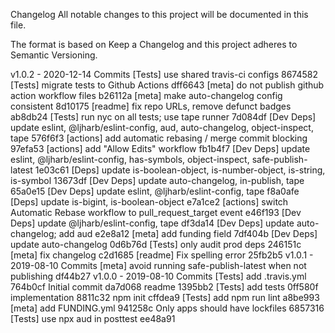 Changelog
All notable changes to this project will be documented in this file.

The format is based on Keep a Changelog and this project adheres to Semantic Versioning.

v1.0.2 - 2020-12-14
Commits
[Tests] use shared travis-ci configs 8674582
[Tests] migrate tests to Github Actions dff6643
[meta] do not publish github action workflow files b26112a
[meta] make auto-changelog config consistent 8d10175
[readme] fix repo URLs, remove defunct badges ab8db24
[Tests] run nyc on all tests; use tape runner 7d084df
[Dev Deps] update eslint, @ljharb/eslint-config, aud, auto-changelog, object-inspect, tape 576f6f3
[actions] add automatic rebasing / merge commit blocking 97efa53
[actions] add "Allow Edits" workflow fb1b4f7
[Dev Deps] update eslint, @ljharb/eslint-config, has-symbols, object-inspect, safe-publish-latest 1e03c61
[Deps] update is-boolean-object, is-number-object, is-string, is-symbol 13673df
[Dev Deps] update auto-changelog, in-publish, tape 65a0e15
[Dev Deps] update eslint, @ljharb/eslint-config, tape f8a0afe
[Deps] update is-bigint, is-boolean-object e7a1ce2
[actions] switch Automatic Rebase workflow to pull_request_target event e46f193
[Dev Deps] update @ljharb/eslint-config, tape df3da14
[Dev Deps] update auto-changelog; add aud e2e8a12
[meta] add funding field 7df404b
[Dev Deps] update auto-changelog 0d6b76d
[Tests] only audit prod deps 246151c
[meta] fix changelog c2d1685
[readme] Fix spelling error 25fb2b5
v1.0.1 - 2019-08-10
Commits
[meta] avoid running safe-publish-latest when not publishing df44b27
v1.0.0 - 2019-08-10
Commits
[Tests] add .travis.yml 764b0cf
Initial commit da7d068
readme 1395bb2
[Tests] add tests 0ff580f
implementation 8811c32
npm init cffdea9
[Tests] add npm run lint a8be993
[meta] add FUNDING.yml 941258c
Only apps should have lockfiles 6857316
[Tests] use npx aud in posttest ee48a91
